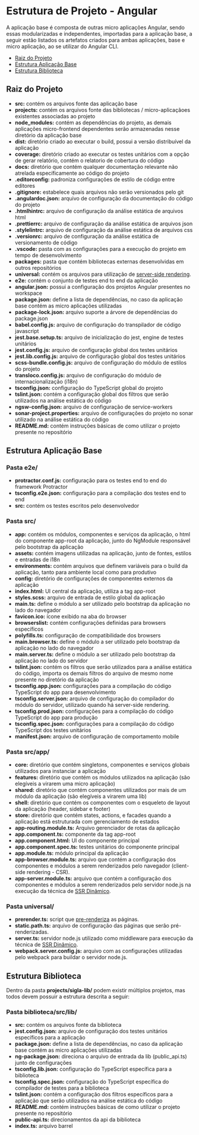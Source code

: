 # Estrutura de Projeto - Angular

A aplicação base é composta de outras micro aplicações Angular, sendo essas modularizadas e independentes, importadas para a aplicação base, a seguir estão listados os artefatos criados para ambas aplicações, base e micro aplicação, ao se utilizar do Angular CLI.

- [Raiz do Projeto](#raiz-do-projeto)
- [Estrutura Aplicação Base](#estrutura-aplicação)
- [Estrutura Biblioteca](#estrutura-biblioteca)

## Raiz do Projeto

- **src:** contém os arquivos fonte das aplicação base
- **projects:** contém os arquivos fonte das bibliotecas / micro-aplicaçãoes existentes associadas ao projeto
- **node_modules:** contém as dependências do projeto, as demais aplicações micro-frontend dependentes serão armazenadas nesse diretório da aplicação base
- **dist:** diretório criado ao executar o build, possui a versão distribuível da aplicação
- **coverage:** diretório criado ao executar os testes unitários com a opção de gerar relatório, contém o relatorio de cobertura do código
- **docs:** diretório que contém qualquer documentação relevante não atrelada específicamente ao código do projeto
- **.editorconfig:** padroniza configurações de estilo de código entre editores
- **.gitignore:** estabelece quais arquivos não serão versionados pelo git
- **.angulardoc.json:** arquivo de configuração da documentação do código do projeto
- **.htmlhintrc:** arquivo de configuração da análise estática de arquivos html
- **.prettierrc:** arquivo de configuração da análise estática de arquivos json
- **.stylelintrc:** arquivo de configuração da análise estática de arquivos css
- **.versionrc:** arquivo de configuração da análise estática de versionamento de código
- **.vscode:** pasta com as configurações para a execução do projeto em tempo de desenvolvimento
- **packages:** pasta que contém bibliotecas externas desenvolvidas em outros repositórios
- **universal:** contém os arquivos para utilização de [server-side rendering](./SSR.md).
- **e2e:** contém o conjunto de testes end to end da aplicação
- **angular.json:** possui a configuração dos projetos Angular presentes no workspace
- **package.json:** define a lista de dependências, no caso da aplicação base contém as micro aplicações utilizadas
- **package-lock.json:** arquivo suporte a árvore de dependências do package.json
- **babel.config.js:** arquivo de configuração do transpilador de código javascript
- **jest.base.setup.ts:** arquivo de inicialização do jest, engine de testes unitários
- **jest.config.js:** arquivo de configuração global dos testes unitários
- **jest.lib.config.js:** arquivo de configuração global dos testes unitários
- **scss-bundle.config.js:** arquivo de configuração do módulo de estilos do projeto
- **transloco.config.js:** arquivo de configuração do módulo de internacionalização (i18n)
- **tsconfig.json:** configuração do TypeScript global do projeto
- **tslint.json:** contém a configuração global dos filtros que serão utilizados na análise estática do código
- **ngsw-config.json:** arquivo de configuração de service-workers
- **sonar-project.properties:** arquivo de configurações do projeto no sonar utilizado na análise estática do código
- **README.md:** contém instruções básicas de como utilizar o projeto presente no repositório

## Estrutura Aplicação Base

### Pasta **e2e/**

- **protractor.conf.js:** configuração para os testes end to end do framework Protractor
- **tsconfig.e2e.json:** configuração para a compilação dos testes end to end
- **src:** contém os testes escritos pelo desenvolvedor

### Pasta **src/**

- **app:** contém os módulos, componentes e serviços da aplicação, o html do componente app-root da aplicação, junto do NgModule responsável pelo bootstrap da aplicação
- **assets:** contém imagens utilizadas na aplicação, junto de fontes, estilos e entradas de i18n
- **environments:** contém arquivos que definem variáveis para o build da aplicação, tanto para ambiente local como para produtivo
- **config:** diretório de configurações de componentes externos da aplicação
- **index.html:** UI central da aplicação, utiliza a tag app-root
- **styles.scss:** arquivo de entrada de estilo global da aplicação
- **main.ts:** define o módulo a ser utilizado pelo bootstrap da aplicação no lado do navegador
- **favicon.ico:** ícone exibido na aba do browser
- **browserslist:** contém configurações definidas para browsers específicos
- **polyfills.ts:** configuração de compatibilidade dos browsers
- **main.browser.ts:** define o módulo a ser utilizado pelo bootstrap da aplicação no lado do navegador
- **main.server.ts:** define o módulo a ser utilizado pelo bootstrap da aplicação no lado do servidor
- **tslint.json:** contém os filtros que serão utilizados para a análise estática do código, importa os demais filtros do arquivo de mesmo nome presente no diretório da aplicação
- **tsconfig.app.json:** configurações para a compilação do código TypeScript do app para desenvolvimento
- **tsconfig.server.json:** arquivo de configuração do compilador do módulo do servidor, utilizado quando há server-side rendering.
- **tsconfig.prod.json:** configurações para a compilação do código TypeScript do app para produção
- **tsconfig.spec.json:** configurações para a compilação do código TypeScript dos testes unitários
- **manifest.json:** arquivo de configuração de comportamento mobile

### Pasta **src/app/**

- **core:** diretório que contém singletons, componentes e serviços globais utilizados para instanciar a aplicação
- **features:** diretório que contém os módulos utilizados na aplicação (são elegíveis a virarem uma micro aplicação)
- **shared:** diretório que contém componentes utilizados por mais de um módulo da aplicação (são elegíveis a virarem uma lib)
- **shell:** diretório que contém os componentes com o esqueleto de layout da aplicação (header, sidebar e footer)
- **store:** diretório que contém states, actions, e facades quando a aplicação está estruturada com gerenciamento de estados
- **app-routing.module.ts:** Arquivo gerenciador de rotas da aplicação
- **app.component.ts:** componente da tag app-root
- **app.component.html:** UI do componente principal
- **app.component.spec.ts:** testes unitários do componente principal
- **app.module.ts:** módulo principal da aplicação
- **app-browser.module.ts:** arquivo que contém a configuração dos componentes e módulos a serem renderizados pelo navegador (client-side rendering - CSR).
- **app-server.module.ts:** arquivo que contém a configuração dos componentes e módulos a serem renderizados pelo servidor node.js na execução da técnica de [SSR Dinâmico](./PERFORMANCE_SSR_DINAMICO.md).

### Pasta **universal/**

- **prerender.ts:** script que [pre-renderiza](./PERFORMANCE_SSR_PRERENDER.md) as páginas.
- **static.path.ts:** arquivo de configuração das páginas que serão pré-renderizadas.
- **server.ts:** servidor node.js utilizado como middleware para execução da técnica de [SSR Dinâmico](./PERFORMANCE_SSR_DINAMICO.md).
- **webpack.server.config.js:** arquivo com as configurações utilizadas pelo webpack para buildar o servidor node.js.

## Estrutura Biblioteca

Dentro da pasta **projects/sigla-lib/** podem existir múltiplos projetos, mas todos devem possuir a estrutura descrita a seguir:

### Pasta **biblioteca/src/lib/**

- **src:** contém os arquivos fonte da biblioteca
- **jest.config.json:** arquivo de configuração dos testes unitários específicos para a aplicação
- **package.json:** define a lista de dependências, no caso da aplicação base contém as micro aplicações utilizadas
- **ng-package.json:** direciona o arquivo de entrada da lib (public_api.ts) junto de configurações
- **tsconfig.lib.json:** configuração do TypeScript específica para a biblioteca
- **tsconfig.spec.json:** configuração do TypeScript específica do compilador de testes para a biblioteca
- **tslint.json:** contém a configuração dos filtros específicos para a aplicação que serão utilizados na análise estática do código
- **README.md:** contém instruções básicas de como utilizar o projeto presente no repositório
- **public-api.ts:** direcionamentos da api da biblioteca
- **index.ts:** arquivo barrel

